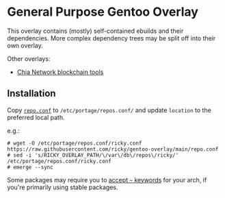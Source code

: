 # General Purpose Gentoo Overlay

This overlay contains (mostly) self-contained ebuilds and their dependencies.
More complex dependency trees may be split off into their own overlay.

Other overlays:
* [Chia Network blockchain tools](https://github.com/ricky/chia-overlay)

## Installation

Copy [`repo.conf`](repo.conf) to `/etc/portage/repos.conf/` and update `location`
to the preferred local path.

e.g.:

```
# wget -O /etc/portage/repos.conf/ricky.conf https://raw.githubusercontent.com/ricky/gentoo-overlay/main/repo.conf
# sed -i 's/RICKY_OVERLAY_PATH/\/var\/db\/repos\/ricky/' /etc/portage/repos.conf/ricky.conf
# emerge --sync
```

Some packages may require you to
[accept `~` keywords](https://wiki.gentoo.org/wiki//etc/portage/package.accept_keywords)
for your arch, if you're primarily using stable packages.
